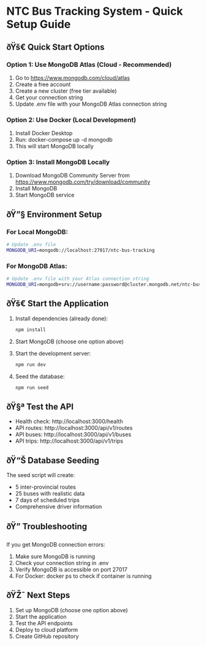 ﻿# NTC Bus Tracking System - Quick Setup Guide

## ðŸš€ Quick Start Options

### Option 1: Use MongoDB Atlas (Cloud - Recommended)
1. Go to https://www.mongodb.com/cloud/atlas
2. Create a free account
3. Create a new cluster (free tier available)
4. Get your connection string
5. Update .env file with your MongoDB Atlas connection string

### Option 2: Use Docker (Local Development)
1. Install Docker Desktop
2. Run: docker-compose up -d mongodb
3. This will start MongoDB locally

### Option 3: Install MongoDB Locally
1. Download MongoDB Community Server from https://www.mongodb.com/try/download/community
2. Install MongoDB
3. Start MongoDB service

## ðŸ”§ Environment Setup

### For Local MongoDB:
```bash
# Update .env file
MONGODB_URI=mongodb://localhost:27017/ntc-bus-tracking
```

### For MongoDB Atlas:
```bash
# Update .env file with your Atlas connection string
MONGODB_URI=mongodb+srv://username:password@cluster.mongodb.net/ntc-bus-tracking
```

## ðŸš€ Start the Application

1. Install dependencies (already done):
   ```bash
   npm install
   ```

2. Start MongoDB (choose one option above)

3. Start the development server:
   ```bash
   npm run dev
   ```

4. Seed the database:
   ```bash
   npm run seed
   ```

## ðŸ§ª Test the API

- Health check: http://localhost:3000/health
- API routes: http://localhost:3000/api/v1/routes
- API buses: http://localhost:3000/api/v1/buses
- API trips: http://localhost:3000/api/v1/trips

## ðŸ“Š Database Seeding

The seed script will create:
- 5 inter-provincial routes
- 25 buses with realistic data
- 7 days of scheduled trips
- Comprehensive driver information

## ðŸ” Troubleshooting

If you get MongoDB connection errors:
1. Make sure MongoDB is running
2. Check your connection string in .env
3. Verify MongoDB is accessible on port 27017
4. For Docker: docker ps to check if container is running

## ðŸŽ¯ Next Steps

1. Set up MongoDB (choose one option above)
2. Start the application
3. Test the API endpoints
4. Deploy to cloud platform
5. Create GitHub repository
